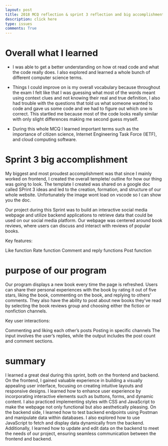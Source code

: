 ```yaml
---
layout: post
title: 2018 MCQ reflection & sprint 3 reflection and big accomplishment
description: click here
type: issues
comments: True
---
```


# Overall what I learned
- I was able to get a better understanding on how ot read code and what the code really does. I also explored and learned a whole bunch of different computer science terms.

- Things I could improve on is my overall vocabulary because throughout the exam I felt like that I was guessing what most of the words meant using context clues and not knowing their real and true definition, I also had trouble with the questions that told us what someone wanted to code and gave us some code and we had to figure out which one is correct. This startled me because most of the code looks really similar with only slight differences making me second guess myself.

- During this whole MCQ I learned important terms such as the importance of citizen science, Internet Engineering Task Force (IETF), and cloud computing software.

# Sprint 3 big accomplishment 
My biggest and most proudest accomplishment was that since I mainly worked on frontend, I created the overall templete/ outline for how our thing was going to look. The template I created was shared on a google doc called SPrint 3 ideas and led to the creation, formation, and structure of our whole website. Unfortunately the image wont load on vscode so I can show you the doc.

Our project during this Sprint was to build an interactive social media webpage and utilize backend applications to retrieve data that could be used on our social media platform.
Our webpage was centered around book reviews, where users can discuss and interact with reviews of popular books.

Key features:

Like function
Rate function
Comment and reply functions
Post function

# purpose of our program
Our program displays a new book every time the page is refreshed.
Users can share their personal experiences with the book by rating it out of five stars, liking the book, commenting on the book, and replying to others' comments. They also have the ability to post about new books they've read by selecting the book reviews group and choosing either the fiction or nonfiction channels.

Key user interactions:

Commenting and liking each other’s posts
Posting in specific channels
The input involves the user’s replies, while the output includes the post count and comment sections.

# summary 
I learned a great deal during this sprint, both on the frontend and backend.
On the frontend, I gained valuable experience in building a visually appealing user interface, focusing on creating intuitive layouts and responsive designs. I learned how to enhance user experience by incorporating interactive elements such as buttons, forms, and dynamic content. I also practiced implementing styles with CSS and JavaScript to make the webpage not only functional but also aesthetically pleasing. On the backend side, I learned how to test backend endpoints using Postman and manipulate data within databases. I also explored how to use JavaScript to fetch and display data dynamically from the backend. Additionally, I learned how to update and edit data on the backend to meet the needs of our project, ensuring seamless communication between the frontend and backend.



